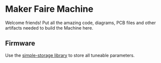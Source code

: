 # Maker Faire Machine

Welcome friends! Put all the amazing code, diagrams, PCB files and other
artifacts needed to build the Machine here.

## Firmware

Use the [simple-storage library](https://github.com/monkbroc/particle-simple-storage) to store all tuneable parameters.
